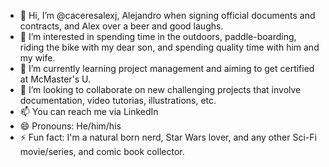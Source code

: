 - 👋 Hi, I’m @caceresalexj, Alejandro when signing official documents and contracts, and Alex over a beer and good laughs.
- 👀 I’m interested in spending time in the outdoors, paddle-boarding, riding the bike with my dear son, and spending quality time with him and my wife.
- 🌱 I’m currently learning project management and aiming to get certified at McMaster's U.
- 💞️ I’m looking to collaborate on new challenging projects that involve documentation, video tutorias, illustrations, etc. 
- 📫 You can reach me via LinkedIn
- 😄 Pronouns: He/him/his
- ⚡ Fun fact: I'm a natural born nerd, Star Wars lover, and any other Sci-Fi movie/series, and comic book collector.

<!---
caceresalexj/caceresalexj is a ✨ special ✨ repository because its `README.md` (this file) appears on your GitHub profile.
You can click the Preview link to take a look at your changes.
--->
